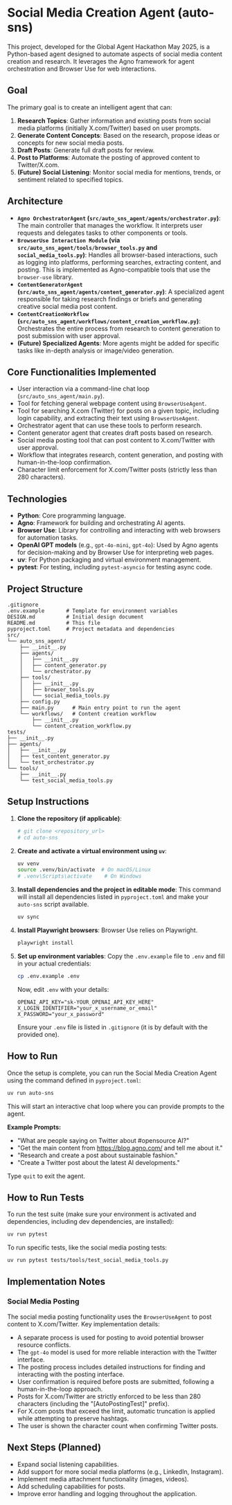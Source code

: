 # Social Media Creation Agent (auto-sns)

This project, developed for the Global Agent Hackathon May 2025, is a Python-based agent designed to automate aspects of social media content creation and research. It leverages the Agno framework for agent orchestration and Browser Use for web interactions.

## Goal

The primary goal is to create an intelligent agent that can:
1.  **Research Topics**: Gather information and existing posts from social media platforms (initially X.com/Twitter) based on user prompts.
2.  **Generate Content Concepts**: Based on the research, propose ideas or concepts for new social media posts.
3.  **Draft Posts**: Generate full draft posts for review.
4.  **Post to Platforms**: Automate the posting of approved content to Twitter/X.com.
5.  **(Future) Social Listening**: Monitor social media for mentions, trends, or sentiment related to specified topics.

## Architecture

-   **`Agno OrchestratorAgent` (`src/auto_sns_agent/agents/orchestrator.py`)**: The main controller that manages the workflow. It interprets user requests and delegates tasks to other components or tools.
-   **`BrowserUse Interaction Module` (via `src/auto_sns_agent/tools/browser_tools.py` and `social_media_tools.py`)**: Handles all browser-based interactions, such as logging into platforms, performing searches, extracting content, and posting. This is implemented as Agno-compatible tools that use the `browser-use` library.
-   **`ContentGeneratorAgent` (`src/auto_sns_agent/agents/content_generator.py`)**: A specialized agent responsible for taking research findings or briefs and generating creative social media post content.
-   **`ContentCreationWorkflow` (`src/auto_sns_agent/workflows/content_creation_workflow.py`)**: Orchestrates the entire process from research to content generation to post submission with user approval.
-   **(Future) Specialized Agents**: More agents might be added for specific tasks like in-depth analysis or image/video generation.

## Core Functionalities Implemented

-   User interaction via a command-line chat loop (`src/auto_sns_agent/main.py`).
-   Tool for fetching general webpage content using `BrowserUseAgent`.
-   Tool for searching X.com (Twitter) for posts on a given topic, including login capability, and extracting their text using `BrowserUseAgent`.
-   Orchestrator agent that can use these tools to perform research.
-   Content generator agent that creates draft posts based on research.
-   Social media posting tool that can post content to X.com/Twitter with user approval.
-   Workflow that integrates research, content generation, and posting with human-in-the-loop confirmation.
-   Character limit enforcement for X.com/Twitter posts (strictly less than 280 characters).

## Technologies

-   **Python**: Core programming language.
-   **Agno**: Framework for building and orchestrating AI agents.
-   **Browser Use**: Library for controlling and interacting with web browsers for automation tasks.
-   **OpenAI GPT models** (e.g., `gpt-4o-mini`, `gpt-4o`): Used by Agno agents for decision-making and by Browser Use for interpreting web pages.
-   **uv**: For Python packaging and virtual environment management.
-   **pytest**: For testing, including `pytest-asyncio` for testing async code.

## Project Structure

```
.gitignore
.env.example       # Template for environment variables
DESIGN.md          # Initial design document
README.md          # This file
pyproject.toml     # Project metadata and dependencies
src/
└── auto_sns_agent/
    ├── __init__.py
    ├── agents/
    │   ├── __init__.py
    │   ├── content_generator.py
    │   └── orchestrator.py
    ├── tools/
    │   ├── __init__.py
    │   ├── browser_tools.py
    │   └── social_media_tools.py
    ├── config.py
    ├── main.py      # Main entry point to run the agent
    └── workflows/   # Content creation workflow
        ├── __init__.py
        └── content_creation_workflow.py
tests/
├── __init__.py
├── agents/
│   ├── __init__.py
│   ├── test_content_generator.py
│   └── test_orchestrator.py
└── tools/
    ├── __init__.py
    └── test_social_media_tools.py
```

## Setup Instructions

1.  **Clone the repository (if applicable)**:
    ```bash
    # git clone <repository_url>
    # cd auto-sns
    ```

2.  **Create and activate a virtual environment using `uv`**:
    ```bash
    uv venv
    source .venv/bin/activate  # On macOS/Linux
    # .venv\Scripts\activate    # On Windows
    ```

3.  **Install dependencies and the project in editable mode**:
    This command will install all dependencies listed in `pyproject.toml` and make your `auto-sns` script available.
    ```bash
    uv sync
    ```

4.  **Install Playwright browsers**:
    Browser Use relies on Playwright.
    ```bash
    playwright install
    ```

5.  **Set up environment variables**:
    Copy the `.env.example` file to `.env` and fill in your actual credentials:
    ```bash
    cp .env.example .env
    ```
    Now, edit `.env` with your details:
    ```
    OPENAI_API_KEY="sk-YOUR_OPENAI_API_KEY_HERE"
    X_LOGIN_IDENTIFIER="your_x_username_or_email"
    X_PASSWORD="your_x_password"
    ```
    Ensure your `.env` file is listed in `.gitignore` (it is by default with the provided one).

## How to Run

Once the setup is complete, you can run the Social Media Creation Agent using the command defined in `pyproject.toml`:

```bash
uv run auto-sns
```

This will start an interactive chat loop where you can provide prompts to the agent.

**Example Prompts:**

-   "What are people saying on Twitter about #opensource AI?"
-   "Get the main content from https://blog.agno.com/ and tell me about it."
-   "Research and create a post about sustainable fashion."
-   "Create a Twitter post about the latest AI developments."

Type `quit` to exit the agent.

## How to Run Tests

To run the test suite (make sure your environment is activated and dependencies, including dev dependencies, are installed):

```bash
uv run pytest
```

To run specific tests, like the social media posting tests:

```bash
uv run pytest tests/tools/test_social_media_tools.py
```

## Implementation Notes

### Social Media Posting

The social media posting functionality uses the `BrowserUseAgent` to post content to X.com/Twitter. Key implementation details:

- A separate process is used for posting to avoid potential browser resource conflicts.
- The `gpt-4o` model is used for more reliable interaction with the Twitter interface.
- The posting process includes detailed instructions for finding and interacting with the posting interface.
- User confirmation is required before posts are submitted, following a human-in-the-loop approach.
- Posts for X.com/Twitter are strictly enforced to be less than 280 characters (including the "[AutoPostingTest]" prefix).
- For X.com posts that exceed the limit, automatic truncation is applied while attempting to preserve hashtags.
- The user is shown the character count when confirming Twitter posts.

## Next Steps (Planned)

-   Expand social listening capabilities.
-   Add support for more social media platforms (e.g., LinkedIn, Instagram).
-   Implement media attachment functionality (images, videos).
-   Add scheduling capabilities for posts.
-   Improve error handling and logging throughout the application.
